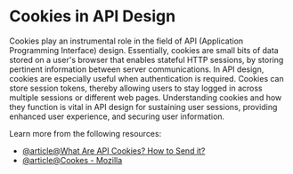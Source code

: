 # Cookies in API Design

Cookies play an instrumental role in the field of API (Application Programming Interface) design. Essentially, cookies are small bits of data stored on a user's browser that enables stateful HTTP sessions, by storing pertinent information between server communications. In API design, cookies are especially useful when authentication is required. Cookies can store session tokens, thereby allowing users to stay logged in across multiple sessions or different web pages. Understanding cookies and how they function is vital in API design for sustaining user sessions, providing enhanced user experience, and securing user information.

Learn more from the following resources:

- [@article@What Are API Cookies? How to Send it?](https://apidog.com/articles/what-are-api-cookies/)
- [@article@Cookes - Mozilla](https://developer.mozilla.org/en-US/docs/Mozilla/Add-ons/WebExtensions/API/cookies)